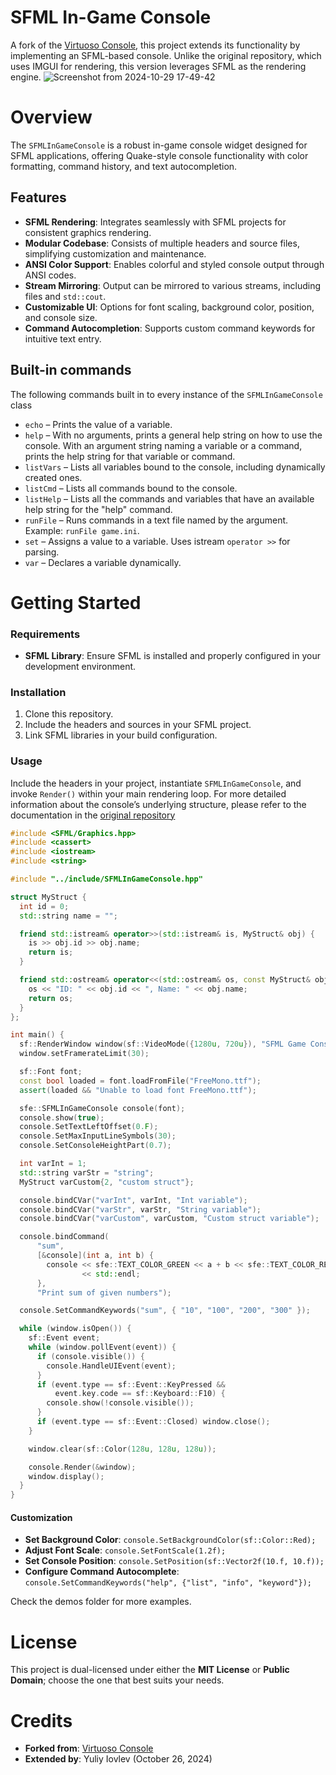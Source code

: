 # SFML In-Game Console
A fork of the [Virtuoso Console](https://github.com/VirtuosoChris/VirtuosoConsole), this project extends its functionality by implementing an SFML-based console. Unlike the original repository, which uses IMGUI for rendering, this version leverages SFML as the rendering engine.
![Screenshot from 2024-10-29 17-49-42](https://github.com/user-attachments/assets/d1729834-998a-4208-a3c7-fcc138ee4f67)

# Overview
The `SFMLInGameConsole` is a robust in-game console widget designed for SFML applications, offering Quake-style console functionality with color formatting, command history, and text autocompletion.

## Features
* **SFML Rendering**: Integrates seamlessly with SFML projects for consistent graphics rendering.
* **Modular Codebase**: Consists of multiple headers and source files, simplifying customization and maintenance.
* **ANSI Color Support**: Enables colorful and styled console output through ANSI codes.
* **Stream Mirroring**: Output can be mirrored to various streams, including files and `std::cout`.
* **Customizable UI**: Options for font scaling, background color, position, and console size.
* **Command Autocompletion**: Supports custom command keywords for intuitive text entry.

## Built-in commands
The following commands built in to every instance of the `SFMLInGameConsole` class

* `echo` – Prints the value of a variable.
* `help` – With no arguments, prints a general help string on how to use the console.
With an argument string naming a variable or a command, prints the help string for that variable or command.
* `listVars` – Lists all variables bound to the console, including dynamically created ones.
* `listCmd` – Lists all commands bound to the console.
* `listHelp` – Lists all the commands and variables that have an available help string for the "help" command.
* `runFile` – Runs commands in a text file named by the argument. Example: `runFile game.ini`.
* `set` – Assigns a value to a variable. Uses istream `operator >>` for parsing.
* `var` – Declares a variable dynamically.

# Getting Started

### Requirements

* **SFML Library**: Ensure SFML is installed and properly configured in your development environment.

### Installation
1. Clone this repository.
2. Include the headers and sources in your SFML project.
3. Link SFML libraries in your build configuration.

### Usage
Include the headers in your project, instantiate `SFMLInGameConsole`, and invoke `Render()` within your main rendering loop.
For more detailed information about the console’s underlying structure, please refer to the documentation in the [original repository](https://github.com/VirtuosoChris/VirtuosoConsole)

```cpp
#include <SFML/Graphics.hpp>
#include <cassert>
#include <iostream>
#include <string>

#include "../include/SFMLInGameConsole.hpp"

struct MyStruct {
  int id = 0;
  std::string name = "";

  friend std::istream& operator>>(std::istream& is, MyStruct& obj) {
    is >> obj.id >> obj.name;
    return is;
  }

  friend std::ostream& operator<<(std::ostream& os, const MyStruct& obj) {
    os << "ID: " << obj.id << ", Name: " << obj.name;
    return os;
  }
};

int main() {
  sf::RenderWindow window(sf::VideoMode({1280u, 720u}), "SFML Game Console");
  window.setFramerateLimit(30);

  sf::Font font;
  const bool loaded = font.loadFromFile("FreeMono.ttf");
  assert(loaded && "Unable to load font FreeMono.ttf");

  sfe::SFMLInGameConsole console(font);
  console.show(true);
  console.SetTextLeftOffset(0.F);
  console.SetMaxInputLineSymbols(30);
  console.SetConsoleHeightPart(0.7);

  int varInt = 1;
  std::string varStr = "string";
  MyStruct varCustom{2, "custom struct"};

  console.bindCVar("varInt", varInt, "Int variable");
  console.bindCVar("varStr", varStr, "String variable");
  console.bindCVar("varCustom", varCustom, "Custom struct variable");

  console.bindCommand(
      "sum",
      [&console](int a, int b) {
        console << sfe::TEXT_COLOR_GREEN << a + b << sfe::TEXT_COLOR_RESET
                << std::endl;
      },
      "Print sum of given numbers");

  console.SetCommandKeywords("sum", { "10", "100", "200", "300" });

  while (window.isOpen()) {
    sf::Event event;
    while (window.pollEvent(event)) {
      if (console.visible()) {
        console.HandleUIEvent(event);
      }
      if (event.type == sf::Event::KeyPressed &&
          event.key.code == sf::Keyboard::F10) {
        console.show(!console.visible());
      }
      if (event.type == sf::Event::Closed) window.close();
    }

    window.clear(sf::Color(128u, 128u, 128u));

    console.Render(&window);
    window.display();
  }
}
```

#### Customization

* **Set Background Color**: `console.SetBackgroundColor(sf::Color::Red);`
* **Adjust Font Scale**: `console.SetFontScale(1.2f);`
* **Set Console Position**: `console.SetPosition(sf::Vector2f(10.f, 10.f));`
* **Configure Command Autocomplete**: `console.SetCommandKeywords("help", {"list", "info", "keyword"});`

Check the demos folder for more examples.

# License

This project is dual-licensed under either the **MIT License** or **Public Domain**; choose the one that best suits your needs.

# Credits
* **Forked from**: [Virtuoso Console](https://github.com/VirtuosoChris/VirtuosoConsole)
* **Extended by**: Yuliy Iovlev (October 26, 2024)
